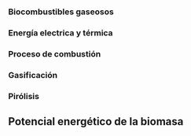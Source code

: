 ### Biocombustibles gaseosos

### Energía electrica y térmica

### Proceso de combustión

### Gasificación

### Pirólisis

## Potencial energético de la biomasa